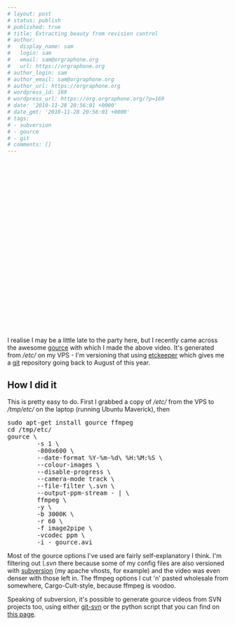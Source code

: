 ```yaml
---
# layout: post
# status: publish
# published: true
# title: Extracting beauty from revision control
# author:
#   display_name: sam
#   login: sam
#   email: sam@orgraphone.org
#   url: https://orgraphone.org
# author_login: sam
# author_email: sam@orgraphone.org
# author_url: https://orgraphone.org
# wordpress_id: 169
# wordpress_url: https://org.orgraphone.org/?p=169
# date: '2010-11-28 20:56:01 +0000'
# date_gmt: '2010-11-28 20:56:01 +0000'
# tags:
# - subversion
# - gource
# - git
# comments: []
---
```


<p><object classid="clsid:d27cdb6e-ae6d-11cf-96b8-444553540000" width="480" height="385" codebase="https://download.macromedia.com/pub/shockwave/cabs/flash/swflash.cab#version=6,0,40,0"><param name="allowFullScreen" value="true" /><param name="allowscriptaccess" value="always" /><param name="src" value="https://www.youtube.com/v/Ywl9dXL2Skk?fs=1&amp;hl=en_GB&amp;color1=0x3a3a3a&amp;color2=0x999999" /><param name="allowfullscreen" value="true" /><embed type="application/x-shockwave-flash" width="480" height="385" src="https://www.youtube.com/v/Ywl9dXL2Skk?fs=1&amp;hl=en_GB&amp;color1=0x3a3a3a&amp;color2=0x999999" allowscriptaccess="always" allowfullscreen="true"></embed></object></p>
<p>I realise I may be a little late to the party here, but I recently came across the awesome <a href="https://code.google.com/p/gource/">gource</a> with which I made the above video. It's generated from <em>/etc/</em> on my VPS - I'm versioning that using <a href="https://kitenet.net/~joey/code/etckeeper/">etckeeper</a> which gives me a <a href="https://git-scm.com/">git</a> repository going back to August of this year.</p>
<h2>How I did it</h2>
<p>This is pretty easy to do. First I grabbed a copy of <em>/etc/</em> from the VPS to <em>/tmp/etc/</em> on the laptop (running Ubuntu Maverick), then</p>
<pre>sudo apt-get install gource ffmpeg
cd /tmp/etc/
gource \
        -s 1 \
        -800x600 \
        --date-format %Y-%m-%d\ %H:%M:%S \
        --colour-images \
        --disable-progress \
        --camera-mode track \
        --file-filter \.svn \
        --output-ppm-stream - | \
        ffmpeg \
        -y \
        -b 3000K \
        -r 60 \
        -f image2pipe \
        -vcodec ppm \
        -i - gource.avi
</pre>
<p>Most of the gource options I've used are fairly self-explanatory I think. I'm filtering out <em>\.svn</em> there because some of my config files are also versioned with <a href="https://subversion.tigris.org/">subversion</a> (my apache vhosts, for example) and the video was even denser with those left in. The ffmpeg options I cut 'n' pasted wholesale from somewhere, Cargo-Cult-style, because ffmpeg is voodoo.</p>
<p>Speaking of subversion, it's possible to generate gource videos from SVN projects too, using either <a href="https://www.kernel.org/pub/software/scm/git/docs/git-svn.html">git-svn</a> or the python script that you can find on <a href="https://code.google.com/p/gource/wiki/SVN">this page</a>.</p>
